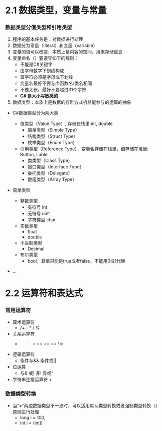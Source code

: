 # 2.1 数据类型，变量与常量

### 数据类型分值类型和引用类型
1. 程序的基本任务是：对数据进行处理
2. 数据分为常量（literal）和变量（variable）
3. 变量的值可以改变，本质上是内容的空间，用来存储信息
4. 变量命名（）要遵守如下的规则：
    - 不能是C#关键字
    - 由字母数字下划线构成
    - 首字符必须是字母或下划线
    - 变量名最好不要与库函数名/类名相同
    - 不要太长，最好不要超过31个字符
    - <b>C# 是大小写敏感的</b>
5. 数据类型：本质上是数据的存贮方式机器能参与的运算的抽象

- C#数据类型分为两大类
    - 值类型（Value Type）, 存储在栈里:int, double
        - 简单类型（Simple Type）
        - 结构类型（Struct Type）
        - 枚举类型（Enum Type）
    - 引用类型（Reference Type），变量名存储在栈里，值存储在堆里: Button, Lable
        - 类类型（Class Type）
        - 接口类型（Interface Type）
        - 委托类型（Delegate）
        - 数组类型（Array Type）

-  简单类型
    - 整数类型
        - 有符号 int
        - 无符号 uint
        - 字符类型 char
    - 实数类型
        - float
        - double
    - 十进制类型
        - Decimal
    - 布尔类型
        - bool，其值只能是true或者false，不能用0或1代替
- ...

# 2.2 运算符和表达式

### 常用运算符
- 算术运算符
    - /+ - * / %
- 关系运算符
    - > < >= <= == !=>
- 逻辑运算符
    - 条件与&& 条件或||
- 位运算
    - 与& 或| 非! 异或^
- 字符串连接运算符 +

### 数据类型转换
- 当“=”两边数据类型不一致时，可以适用默认类型转换或者强制类型转换（）原则进行处理
    - long l = 100;
    - int i = (int)l;
